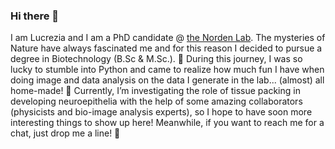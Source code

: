 ### Hi there 👋



I am Lucrezia and I am a PhD candidate @ [the Norden Lab][websitelab]. The mysteries of Nature have always fascinated me and for this reason I decided to pursue a degree in Biotechnology (B.Sc & M.Sc.). 🔭
During this journey, I was so lucky to stumble into Python and came to realize how much fun I have when doing image and data analysis on the data I generate in the lab... (almost) all home-made! 🌱 
Currently, I’m investigating the role of tissue packing in developing neuroepithelia with the help of some amazing collaborators (physicists and bio-image analysis experts), so I hope to have soon more interesting things to show up here! Meanwhile, if you want to reach me for a chat, just drop me a line! 💬


[websitelab]: https://gulbenkian.pt/ciencia/research-groups/cnorden/

